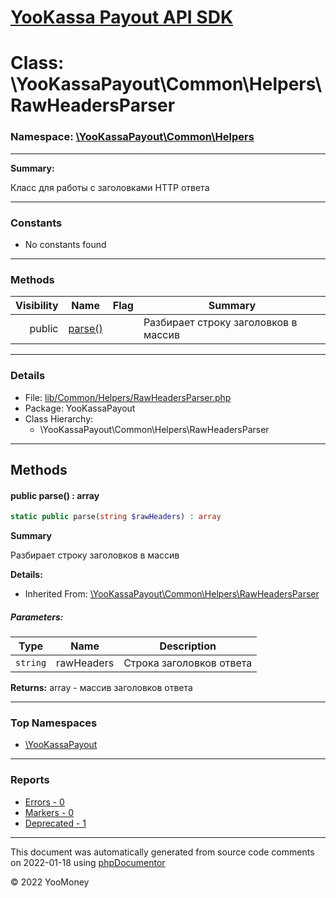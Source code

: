 # [YooKassa Payout API SDK](../home.md)

# Class: \YooKassaPayout\Common\Helpers\RawHeadersParser
### Namespace: [\YooKassaPayout\Common\Helpers](../namespaces/yookassapayout-common-helpers.md)
---
**Summary:**

Класс для работы с заголовками HTTP ответа

---
### Constants
* No constants found
---
### Methods
| Visibility | Name | Flag | Summary |
| ----------:| ---- | ---- | ------- |
| public | [parse()](../classes/YooKassaPayout-Common-Helpers-RawHeadersParser.md#method_parse) |  | Разбирает строку заголовков в массив |
---
### Details
* File: [lib/Common/Helpers/RawHeadersParser.php](../../lib/Common/Helpers/RawHeadersParser.php)
* Package: YooKassaPayout
* Class Hierarchy:
  * \YooKassaPayout\Common\Helpers\RawHeadersParser

---
## Methods
<a name="method_parse" class="anchor"></a>
#### public parse() : array

```php
static public parse(string $rawHeaders) : array
```

**Summary**

Разбирает строку заголовков в массив

**Details:**
* Inherited From: [\YooKassaPayout\Common\Helpers\RawHeadersParser](../classes/YooKassaPayout-Common-Helpers-RawHeadersParser.md)
##### Parameters:
| Type | Name | Description |
| ---- | ---- | ----------- |
| <code lang="php">string</code> | rawHeaders  | Строка заголовков ответа |

**Returns:** array - массив заголовков ответа



---

### Top Namespaces

* [\YooKassaPayout](../namespaces/yookassapayout.md)

---

### Reports
* [Errors - 0](../reports/errors.md)
* [Markers - 0](../reports/markers.md)
* [Deprecated - 1](../reports/deprecated.md)

---

This document was automatically generated from source code comments on 2022-01-18 using [phpDocumentor](http://www.phpdoc.org/)

&copy; 2022 YooMoney